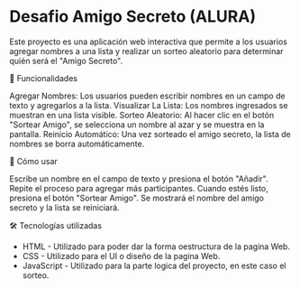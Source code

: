 <h1> Desafio Amigo Secreto (ALURA) </h1>

Este proyecto es una aplicación web interactiva que permite a los usuarios agregar nombres a una lista y realizar un sorteo aleatorio para determinar quién será el "Amigo Secreto".

📌 Funcionalidades

  Agregar Nombres: Los usuarios pueden escribir nombres en un campo de texto y agregarlos a la lista.
  Visualizar La Lista: Los nombres ingresados se muestran en una lista visible.
  Sorteo Aleatorio: Al hacer clic en el botón "Sortear Amigo", se selecciona un nombre al azar y se muestra en la pantalla.
  Reinicio Automático: Una vez sorteado el amigo secreto, la lista de nombres se borra automáticamente.

🚀 Cómo usar

  Escribe un nombre en el campo de texto y presiona el botón "Añadir".
  Repite el proceso para agregar más participantes.
  Cuando estés listo, presiona el botón "Sortear Amigo".
  Se mostrará el nombre del amigo secreto y la lista se reiniciará.

🛠️ Tecnologías utilizadas

  - HTML - Utilizado para poder dar la forma oestructura de la pagina Web.
  - CSS - Utilizado para el UI o diseño de la pagina Web.
  - JavaScript - Utilizado para la parte logica del proyecto, en este caso el sorteo.
